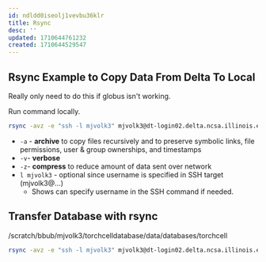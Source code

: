 ```yaml
---
id: ndldd0iseolj1vevbu36klr
title: Rsync
desc: ''
updated: 1710644761232
created: 1710644529547
---
```

## Rsync Example to Copy Data From Delta To Local

Really only need to do this if globus isn't working.

Run command locally.

```bash
rsync -avz -e "ssh -l mjvolk3" mjvolk3@dt-login02.delta.ncsa.illinois.edu:/scratch/bbub/mjvolk3/torchcell/data/sgd /Users/michaelvolk/Documents/projects/torchcell/data/sgd_delta
```

- `-a` - **archive** to copy files recursively and to preserve symbolic links, file permissions, user & group ownerships, and timestamps
- `-v`- **verbose**
- `-z`- **compress** to reduce amount of data sent over network
- `l mjvolk3` - optional since username is specified in SSH target (mjvolk3@...)
  - Shows can specify username in the SSH command if needed.

## Transfer Database with rsync

/scratch/bbub/mjvolk3/torchcelldatabase/data/databases/torchcell

```bash
rsync -avz -e "ssh -l mjvolk3" mjvolk3@dt-login02.delta.ncsa.illinois.edu:/scratch/bbub/mjvolk3/torchcell/database/data/databases/torchcell /Users/michaelvolk/Documents/projects/torchcell/database/data/databases/torchcell_delta
```
